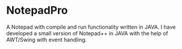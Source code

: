# NotepadPro
A Notepad with compile and run functionality written in JAVA.
I have developed a small version of Notepad++ in JAVA with the help of AWT/Swing with event handling.
